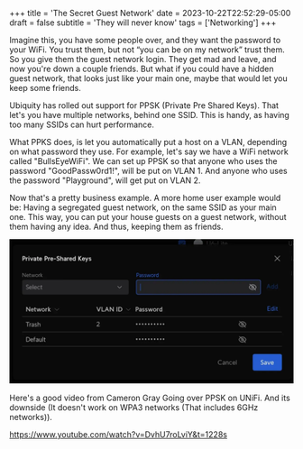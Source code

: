 +++
title = 'The Secret Guest Network'
date = 2023-10-22T22:52:29-05:00
draft = false
subtitle = 'They will never know'
tags = ['Networking']
+++

Imagine this, you have some people over, and they want the password to your WiFi. You trust them, but not “you can be on my network” trust them. So you give them the guest network login. They get mad and leave, and now you're down a couple friends. But what if you could have a hidden guest network, that looks just like your main one, maybe that would let you keep some friends.

Ubiquity has rolled out support for PPSK (Private Pre Shared Keys). That let's you have multiple networks, behind one SSID. This is handy, as having too many SSIDs can hurt performance. 

What PPKS does, is let you automatically put a host on a VLAN, depending on what password they use. For example, let's say we have a WiFi network called "BullsEyeWiFi". We can set up PPSK so that anyone who uses the password "GoodPassw0rd1!", will be put on VLAN 1. And anyone who uses the password "Playground", will get put on VLAN 2. 

Now that's a pretty business example. A more home user example would be: Having a segregated guest network, on the same SSID as your main one. This way, you can put your house guests on a guest network, without them having any idea. And thus, keeping them as friends.

![](fig1.webP)

Here's a good video from Cameron Gray Going over PPSK on UNiFi. And its downside (It doesn't work on WPA3 networks (That includes 6GHz networks)).

https://www.youtube.com/watch?v=DvhU7roLviY&t=1228s